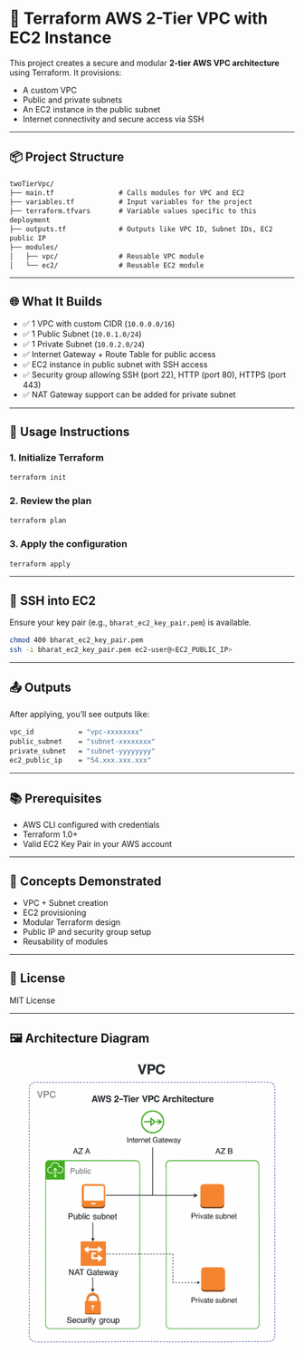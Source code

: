 
# 🚀 Terraform AWS 2-Tier VPC with EC2 Instance

This project creates a secure and modular **2-tier AWS VPC architecture** using Terraform. It provisions:
- A custom VPC
- Public and private subnets
- An EC2 instance in the public subnet
- Internet connectivity and secure access via SSH

---

## 📦 Project Structure

```
twoTierVpc/
├── main.tf                # Calls modules for VPC and EC2
├── variables.tf           # Input variables for the project
├── terraform.tfvars       # Variable values specific to this deployment
├── outputs.tf             # Outputs like VPC ID, Subnet IDs, EC2 public IP
├── modules/
│   ├── vpc/               # Reusable VPC module
│   └── ec2/               # Reusable EC2 module
```

---

## 🌐 What It Builds

- ✅ 1 VPC with custom CIDR (`10.0.0.0/16`)
- ✅ 1 Public Subnet (`10.0.1.0/24`)
- ✅ 1 Private Subnet (`10.0.2.0/24`)
- ✅ Internet Gateway + Route Table for public access
- ✅ EC2 instance in public subnet with SSH access
- ✅ Security group allowing SSH (port 22), HTTP (port 80), HTTPS (port 443)
- ✅ NAT Gateway support can be added for private subnet

---

## 🔧 Usage Instructions

### 1. Initialize Terraform
```bash
terraform init
```

### 2. Review the plan
```bash
terraform plan
```

### 3. Apply the configuration
```bash
terraform apply
```

---

## 🔐 SSH into EC2

Ensure your key pair (e.g., `bharat_ec2_key_pair.pem`) is available.

```bash
chmod 400 bharat_ec2_key_pair.pem
ssh -i bharat_ec2_key_pair.pem ec2-user@<EC2_PUBLIC_IP>
```

---

## 📤 Outputs

After applying, you’ll see outputs like:

```bash
vpc_id           = "vpc-xxxxxxxx"
public_subnet    = "subnet-xxxxxxxx"
private_subnet   = "subnet-yyyyyyyy"
ec2_public_ip    = "54.xxx.xxx.xxx"
```

---

## 📚 Prerequisites

- AWS CLI configured with credentials
- Terraform 1.0+
- Valid EC2 Key Pair in your AWS account

---

## 🧠 Concepts Demonstrated

- VPC + Subnet creation
- EC2 provisioning
- Modular Terraform design
- Public IP and security group setup
- Reusability of modules

---

## 📎 License

MIT License


---

## 🖼️ Architecture Diagram

![AWS 2-Tier VPC Architecture](https://raw.githubusercontent.com/bbpandey1/my-terraform-project/main/diagram.png)